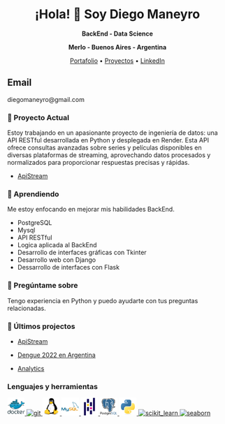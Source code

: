 <h1 align="center">¡Hola! 👋 Soy Diego Maneyro</h1> 
<p align="center"> <b>BackEnd - Data Science</b> </p> <p align="center"> <b>Merlo - Buenos Aires - Argentina</b> </p> <p align="center"> <a href="https://diegomaneyro.my.canva.site/">Portafolio</a> • <a href="https://github.com/diegomaneyro?tab=repositories">Proyectos</a> • <a href="https://linkedin.com/in/diego-maneyro">LinkedIn</a>  </p> <h2>Email</h2>diegomaneyro@gmail.com <h3>🔭 Proyecto Actual</h3> <p>Estoy trabajando en un apasionante proyecto de ingeniería de datos: una API RESTful desarrollada en Python y desplegada en Render. Esta API ofrece consultas avanzadas sobre series y películas disponibles en diversas plataformas de streaming, aprovechando datos procesados y normalizados para proporcionar respuestas precisas y rápidas.</p> <ul> <li><a href="https://github.com/diegomaneyro/ApiStream.git">ApiStream </a></li> </ul> <h3>🌱 Aprendiendo</h3> <p>Me estoy enfocando en mejorar mis habilidades BackEnd.</p> <ul> <li> PostgreSQL</li> <li>Mysql</li> <li>API RESTful</li> <li>Logica aplicada al BackEnd</li> <li>Desarrollo de interfaces gráficas con Tkinter</li> <li>Desarrollo web con Django</li> <li>Dessarrollo de interfaces con Flask</li> </ul> <h3>💬 Pregúntame sobre</h3> <p>Tengo experiencia en Python y puedo ayudarte con tus preguntas relacionadas.</p> <h3>📝 Últimos projectos</h3> <ul> <li><a href="https://github.com/diegomaneyro/ApiStream.git">ApiStream</a></li> </ul> <ul> <li><a href="https://github.com/diegomaneyro/Dengue2022Argentina.git">Dengue 2022 en Argentina</a></li> </ul> <ul> <li><a href="https://github.com/diegomaneyro/Analytics.git">Analytics </a></li> </ul> <h3>Lenguajes y herramientas</h3>

<p align="left"><a href="https://www.docker.com/" target="_blank" rel="noreferrer"> <img src="https://raw.githubusercontent.com/devicons/devicon/master/icons/docker/docker-original-wordmark.svg" alt="docker" width="40" height="40"/> </a> <a href="https://git-scm.com/" target="_blank" rel="noreferrer"> <img src="https://www.vectorlogo.zone/logos/git-scm/git-scm-icon.svg" alt="git" width="40" height="40"/> </a> <a href="https://www.linux.org/" target="_blank" rel="noreferrer"> 
<img src="https://raw.githubusercontent.com/devicons/devicon/master/icons/linux/linux-original.svg" alt="linux" width="40" height="40"/>
<img src="https://raw.githubusercontent.com/devicons/devicon/master/icons/mysql/mysql-original-wordmark.svg" alt="mysql" width="40" height="40"/> </a> <a href="https://pandas.pydata.org/" target="_blank" rel="noreferrer"> <img src="https://raw.githubusercontent.com/devicons/devicon/2ae2a900d2f041da66e950e4d48052658d850630/icons/pandas/pandas-original.svg" alt="pandas" width="40" height="40"/> </a> <a href="https://www.postgresql.org" target="_blank" rel="noreferrer"> <img src="https://raw.githubusercontent.com/devicons/devicon/master/icons/postgresql/postgresql-original-wordmark.svg" alt="postgresql" width="40" height="40"/> </a> <a href="https://www.python.org" target="_blank" rel="noreferrer"> <img src="https://raw.githubusercontent.com/devicons/devicon/master/icons/python/python-original.svg" alt="python" width="40" height="40"/> </a> <a href="https://scikit-learn.org/" target="_blank" rel="noreferrer"> <img src="https://upload.wikimedia.org/wikipedia/commons/0/05/Scikit_learn_logo_small.svg" alt="scikit_learn" width="40" height="40"/> </a> <a href="https://seaborn.pydata.org/" target="_blank" rel="noreferrer"> <img src="https://seaborn.pydata.org/_images/logo-mark-lightbg.svg" alt="seaborn" width="40" height="40"/> </a> </p>
